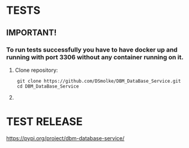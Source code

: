 # TESTS
## IMPORTANT!
### To run tests successfully you have to have docker up and running with port 3306 without any container running on it.

1. Clone repository:
```angular2html
    git clone https://github.com/DSmolke/DBM_DataBase_Service.git
    cd DBM_DataBase_Service
```
2. 
















# TEST RELEASE

https://pypi.org/project/dbm-database-service/

